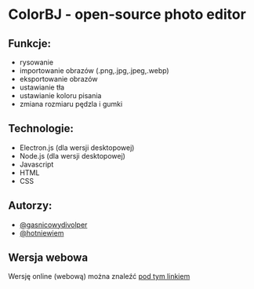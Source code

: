 # ColorBJ - open-source photo editor
## Funkcje:
- rysowanie
- importowanie obrazów (.png,.jpg,.jpeg,.webp)
- eksportowanie obrazów
- ustawianie tła
- ustawianie koloru pisania
- zmiana rozmiaru pędzla i gumki
## Technologie:
- Electron.js (dla wersji desktopowej)
- Node.js (dla wersji desktopowej)
- Javascript
- HTML
- CSS
## Autorzy:
- [@gasnicowydivolper](https://github.com/OLOMIK)
- [@hotniewiem](https://github.com/hotniewiem)
## Wersja webowa
Wersję online (webową) można znaleźć [pod tym linkiem](https://crystalx.pl/colorbj/)

